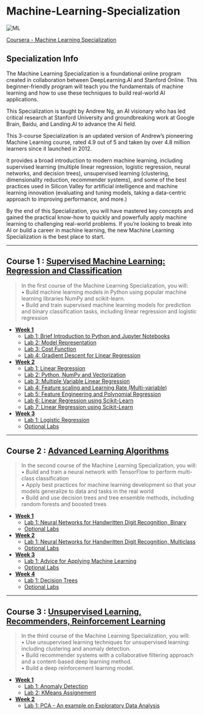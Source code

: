 # Machine-Learning-Specialization
![ML](https://github.com/narima18/Machine-Learning-Specialization/assets/74022076/61ab5727-67d9-49ff-b10f-61d80b98d2ef)

[Coursera - Machine Learning Specialization](https://www.coursera.org/specializations/machine-learning-introduction)


## Specialization Info
The Machine Learning Specialization is a foundational online program created in collaboration between DeepLearning.AI and Stanford Online. This beginner-friendly program will teach you the fundamentals of machine learning and how to use these techniques to build real-world AI applications. 

This Specialization is taught by Andrew Ng, an AI visionary who has led critical research at Stanford University and groundbreaking work at Google Brain, Baidu, and Landing.AI to advance the AI field.

This 3-course Specialization is an updated version of Andrew’s pioneering Machine Learning course, rated 4.9 out of 5 and taken by over 4.8 million learners since it launched in 2012. 

It provides a broad introduction to modern machine learning, including supervised learning (multiple linear regression, logistic regression, neural networks, and decision trees), unsupervised learning (clustering, dimensionality reduction, recommender systems), and some of the best practices used in Silicon Valley for artificial intelligence and machine learning innovation (evaluating and tuning models, taking a data-centric approach to improving performance, and more.)

By the end of this Specialization, you will have mastered key concepts and gained the practical know-how to quickly and powerfully apply machine learning to challenging real-world problems. If you’re looking to break into AI or build a career in machine learning, the new Machine Learning Specialization is the best place to start.
<hr/>


## Course 1 : [Supervised Machine Learning: Regression and Classification](https://github.com/narima18/Machine-Learning-Specialization/tree/d9c90be53dd880e7617743fcd36d3f241fe050b5/Supervised%20Machine%20Learning%20Regression%20and%20Classification)
> In the first course of the Machine Learning Specialization, you will:  
>• Build machine learning models in Python using popular machine learning libraries NumPy and scikit-learn.  
>• Build and train supervised machine learning models for prediction and binary classification tasks, including linear regression and logistic regression

- [<b> Week 1 </b> ](https://github.com/narima18/Machine-Learning-Specialization/tree/edec03e668172d546d3be4058ddccff84d4e30af/Supervised%20Machine%20Learning%20Regression%20and%20Classification/Week%201)
  - [Lab 1: Brief Introduction to Python and Jupyter Notebooks](https://github.com/narima18/Machine-Learning-Specialization/blob/edec03e668172d546d3be4058ddccff84d4e30af/Supervised%20Machine%20Learning%20Regression%20and%20Classification/Week%201/C1_W1_Lab01_Python_Jupyter_Soln.ipynb)
  - [Lab 2: Model Representation](https://github.com/narima18/Machine-Learning-Specialization/blob/edec03e668172d546d3be4058ddccff84d4e30af/Supervised%20Machine%20Learning%20Regression%20and%20Classification/Week%201/C1_W1_Lab02_Model_Representation_Soln.ipynb)
  - [Lab 3: Cost Function](https://github.com/narima18/Machine-Learning-Specialization/blob/edec03e668172d546d3be4058ddccff84d4e30af/Supervised%20Machine%20Learning%20Regression%20and%20Classification/Week%201/C1_W1_Lab03_Cost_function_Soln.ipynb)
  - [Lab 4: Gradient Descent for Linear Regression](https://github.com/narima18/Machine-Learning-Specialization/blob/edec03e668172d546d3be4058ddccff84d4e30af/Supervised%20Machine%20Learning%20Regression%20and%20Classification/Week%201/C1_W1_Lab04_Gradient_Descent_Soln.ipynb)
- [<b> Week 2 </b> ](https://github.com/narima18/Machine-Learning-Specialization/tree/edec03e668172d546d3be4058ddccff84d4e30af/Supervised%20Machine%20Learning%20Regression%20and%20Classification/Week%201)
  - [Lab 1: Linear Regression](https://github.com/narima18/Machine-Learning-Specialization/blob/91d0655c89bffdddc9c3f625ebbab11f27b3e7d6/Supervised%20Machine%20Learning%20Regression%20and%20Classification/Week%202/C1_W2_practiceLab/C1_W2_Linear_Regression.ipynb)
  - [Lab 2: Python, NumPy and Vectorization](https://github.com/narima18/Machine-Learning-Specialization/blob/91d0655c89bffdddc9c3f625ebbab11f27b3e7d6/Supervised%20Machine%20Learning%20Regression%20and%20Classification/Week%202/Optional%20Labs/C1_W2_Lab01_Python_Numpy_Vectorization_Soln.ipynb)
  - [Lab 3: Multiple Variable Linear Regression](https://github.com/narima18/Machine-Learning-Specialization/blob/ca6f91ebf30048ba24479dfd7ebf1aa84385cf36/Supervised%20Machine%20Learning%20Regression%20and%20Classification/Week%202/Optional%20Labs/C1_W2_Lab02_Multiple_Variable_Soln.ipynb)
  - [Lab 4: Feature scaling and Learning Rate (Multi-variable)](https://github.com/narima18/Machine-Learning-Specialization/blob/ca6f91ebf30048ba24479dfd7ebf1aa84385cf36/Supervised%20Machine%20Learning%20Regression%20and%20Classification/Week%202/Optional%20Labs/C1_W2_Lab03_Feature_Scaling_and_Learning_Rate_Soln.ipynb)
  - [Lab 5: Feature Engineering and Polynomial Regression](https://github.com/narima18/Machine-Learning-Specialization/blob/cdc5771bb67116ff3b64abcfaa415f6e4716c622/Supervised%20Machine%20Learning%20Regression%20and%20Classification/Week%202/Optional%20Labs/C1_W2_Lab04_FeatEng_PolyReg_Soln.ipynb)
  - [Lab 6: Linear Regression using Scikit-Learn](https://github.com/narima18/Machine-Learning-Specialization/blob/cdc5771bb67116ff3b64abcfaa415f6e4716c622/Supervised%20Machine%20Learning%20Regression%20and%20Classification/Week%202/Optional%20Labs/C1_W2_Lab05_Sklearn_GD_Soln.ipynb)
  - [Lab 7: Linear Regression using Scikit-Learn](https://github.com/narima18/Machine-Learning-Specialization/blob/3b50035e0ab1b1714c5346fccdfccee1ee3a922f/Supervised%20Machine%20Learning%20Regression%20and%20Classification/Week%202/Optional%20Labs/C1_W2_Lab06_Sklearn_Normal_Soln.ipynb)
- [<b> Week 3 </b> ](https://github.com/narima18/Machine-Learning-Specialization/tree/3770b2c6afeee4a3d8f9d6dd4eb39afadee18963/Supervised%20Machine%20Learning%20Regression%20and%20Classification/Week%203)
  - [Lab 1: Logistic Regression](https://github.com/narima18/Machine-Learning-Specialization/tree/3770b2c6afeee4a3d8f9d6dd4eb39afadee18963/Supervised%20Machine%20Learning%20Regression%20and%20Classification/Week%203/C1_W3_practiceLab)
  - [Optional Labs](https://github.com/narima18/Machine-Learning-Specialization/tree/3770b2c6afeee4a3d8f9d6dd4eb39afadee18963/Supervised%20Machine%20Learning%20Regression%20and%20Classification/Week%203/Optional%20Labs)
<hr/>

## Course 2 : [Advanced Learning Algorithms](https://github.com/narima18/Machine-Learning-Specialization/tree/4764610c99061cb37aa90a2e1d1e3b41c36b2a7e/Advanced%20Learning%20Algorithms)
>In the second course of the Machine Learning Specialization, you will:  
>• Build and train a neural network with TensorFlow to perform multi-class classification  
>• Apply best practices for machine learning development so that your models generalize to data and tasks in the real world  
>• Build and use decision trees and tree ensemble methods, including random forests and boosted trees

- [<b> Week 1 </b> ](https://github.com/narima18/Machine-Learning-Specialization/tree/4764610c99061cb37aa90a2e1d1e3b41c36b2a7e/Advanced%20Learning%20Algorithms/Week%201)
  - [Lab 1: Neural Networks for Handwritten Digit Recognition, Binary](https://github.com/narima18/Machine-Learning-Specialization/tree/e3e8871f8708f9eb6c9785c3094ca4e6610b1537/Advanced%20Learning%20Algorithms/Week%201/C2W1_praticeLab)
  - [Optional Labs](https://github.com/narima18/Machine-Learning-Specialization/tree/e3e8871f8708f9eb6c9785c3094ca4e6610b1537/Advanced%20Learning%20Algorithms/Week%201/Optional%20Labs)
- [<b> Week 2 </b> ](https://github.com/narima18/Machine-Learning-Specialization/tree/8e5a6fd21a391aba2466be8926a54fbea52994bc/Advanced%20Learning%20Algorithms/Week%202)
  - [Lab 1: Neural Networks for Handwritten Digit Recognition, Multiclass](https://github.com/narima18/Machine-Learning-Specialization/tree/8e5a6fd21a391aba2466be8926a54fbea52994bc/Advanced%20Learning%20Algorithms/Week%202/C2W2_praticeLab)
  - [Optional Labs](https://github.com/narima18/Machine-Learning-Specialization/tree/8e5a6fd21a391aba2466be8926a54fbea52994bc/Advanced%20Learning%20Algorithms/Week%202/Optional%20Labs)
- [<b> Week 3 </b> ](https://github.com/narima18/Machine-Learning-Specialization/tree/6004eaa704b9b17a3feaf9aafa007acebf6ab4ac/Advanced%20Learning%20Algorithms/Week%203)
  - [Lab 1: Advice for Applying Machine Learning](https://github.com/narima18/Machine-Learning-Specialization/tree/6004eaa704b9b17a3feaf9aafa007acebf6ab4ac/Advanced%20Learning%20Algorithms/Week%203/C2W3_praticeLab)
  - [Optional Labs](https://github.com/narima18/Machine-Learning-Specialization/tree/6004eaa704b9b17a3feaf9aafa007acebf6ab4ac/Advanced%20Learning%20Algorithms/Week%203/Optional%20Labs)
- [<b> Week 4 </b> ](https://github.com/narima18/Machine-Learning-Specialization/tree/8e5a6fd21a391aba2466be8926a54fbea52994bc/Advanced%20Learning%20Algorithms/Week%202)
  - [Lab 1: Decision Trees](https://github.com/narima18/Machine-Learning-Specialization/tree/c58b425bd5438f4ae002725c75bc448950be62d6/Advanced%20Learning%20Algorithms/Week%204/C2W4_practiceLab)
  - [Optional Labs](https://github.com/narima18/Machine-Learning-Specialization/tree/c58b425bd5438f4ae002725c75bc448950be62d6/Advanced%20Learning%20Algorithms/Week%204/Optional%20Labs)
<hr/>

## Course 3 : [Unsupervised Learning, Recommenders, Reinforcement Learning](https://github.com/narima18/Machine-Learning-Specialization/tree/8ae66afedc89b7678e927a5045b594f2db647ccf/Unsupervised%20Learning%2C%20Recommenders%2C%20Reinforcement%20Learning)
>In the third course of the Machine Learning Specialization, you will:  
>• Use unsupervised learning techniques for unsupervised learning: including clustering and anomaly detection.  
>• Build recommender systems with a collaborative filtering approach and a content-based deep learning method.  
>• Build a deep reinforcement learning model.

- [<b> Week 1 </b> ](https://github.com/narima18/Machine-Learning-Specialization/tree/1a03cffc28a148f2c38bcb5a556cc5f4260eb36d/Unsupervised%20Learning%2C%20Recommenders%2C%20Reinforcement%20Learning/Week%201)
  - [Lab 1: Anomaly Detection](https://github.com/narima18/Machine-Learning-Specialization/tree/1a03cffc28a148f2c38bcb5a556cc5f4260eb36d/Unsupervised%20Learning%2C%20Recommenders%2C%20Reinforcement%20Learning/Week%201/C3_W1_Anomaly_Detection)
  - [Lab 2: KMeans Assignement](https://github.com/narima18/Machine-Learning-Specialization/tree/1a03cffc28a148f2c38bcb5a556cc5f4260eb36d/Unsupervised%20Learning%2C%20Recommenders%2C%20Reinforcement%20Learning/Week%201/C3_W1_KMeans_Assignment)
- [<b> Week 2 </b> ](https://github.com/narima18/Machine-Learning-Specialization/tree/49b1f5308f69d9cd9575eb5d9bba5baeb5e7708d/Unsupervised%20Learning%2C%20Recommenders%2C%20Reinforcement%20Learning/Week%202)
  - [Lab 1: PCA - An example on Exploratory Data Analysis](https://github.com/narima18/Machine-Learning-Specialization/tree/49b1f5308f69d9cd9575eb5d9bba5baeb5e7708d/Unsupervised%20Learning%2C%20Recommenders%2C%20Reinforcement%20Learning/Week%202/C3_W2_Lab01_PCA_Visualization_Examples)
